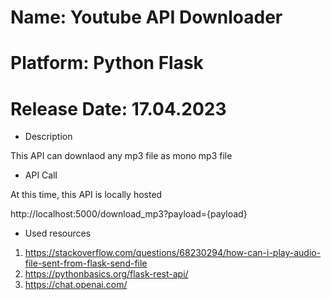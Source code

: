 # Name: Youtube API Downloader
# Platform: Python Flask
# Release Date: 17.04.2023

* Description

This API can downlaod any mp3 file as mono mp3 file


* API Call

At this time, this API is locally hosted

http://localhost:5000/download_mp3?payload={payload}


* Used resources
1. https://stackoverflow.com/questions/68230294/how-can-i-play-audio-file-sent-from-flask-send-file
2. https://pythonbasics.org/flask-rest-api/
3. https://chat.openai.com/
